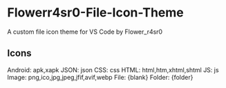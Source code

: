# Flowerr4sr0-File-Icon-Theme
A custom file icon theme for VS Code by Flower_r4sr0
## Icons
Android: apk,xapk
JSON: json
CSS: css
HTML: html,htm,xhtml,shtml
JS: js
Image: png,ico,jpg,jpeg,jfif,avif,webp
File: {blank}
Folder: {folder}
